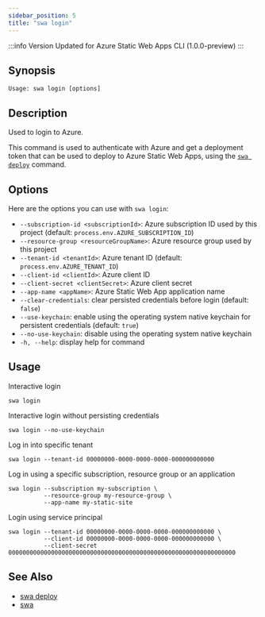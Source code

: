```yaml
---
sidebar_position: 5
title: "swa login"
---
```


:::info Version
Updated for Azure Static Web Apps CLI (1.0.0-preview)
:::

## Synopsis

```
Usage: swa login [options]
```

## Description

Used to login to Azure.

This command is used to authenticate with Azure and get a deployment token that can be used to deploy to Azure Static Web Apps, using the [`swa deploy`](swa-deploy) command.

## Options

Here are the options you can use with `swa login`:

- `--subscription-id <subscriptionId>`: Azure subscription ID used by this project (default: `process.env.AZURE_SUBSCRIPTION_ID`)
- `--resource-group <resourceGroupName>`: Azure resource group used by this project
- `--tenant-id <tenantId>`: Azure tenant ID (default: `process.env.AZURE_TENANT_ID`)
- `--client-id <clientId>`: Azure client ID
- `--client-secret <clientSecret>`: Azure client secret
- `--app-name <appName>`: Azure Static Web App application name
- `--clear-credentials`: clear persisted credentials before login (default: `false`)
- `--use-keychain`: enable using the operating system native keychain for persistent credentials (default: `true`)
- `--no-use-keychain`: disable using the operating system native keychain
- `-h, --help`: display help for command

## Usage

Interactive login

```
swa login
```

Interactive login without persisting credentials

```
swa login --no-use-keychain
```

Log in into specific tenant

```
swa login --tenant-id 00000000-0000-0000-0000-000000000000
```

Log in using a specific subscription, resource group or an application

```
swa login --subscription my-subscription \
          --resource-group my-resource-group \
          --app-name my-static-site
```

Login using service principal

```
swa login --tenant-id 00000000-0000-0000-0000-000000000000 \
          --client-id 00000000-0000-0000-0000-000000000000 \
          --client-secret 0000000000000000000000000000000000000000000000000000000000000000
```

## See Also

- [swa deploy](docs/cli/swa-deploy)
- [swa](docs/cli/swa)
